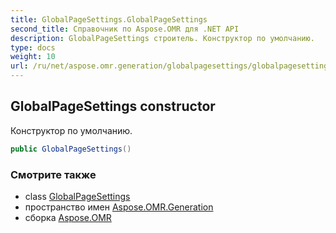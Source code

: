 ```yaml
---
title: GlobalPageSettings.GlobalPageSettings
second_title: Справочник по Aspose.OMR для .NET API
description: GlobalPageSettings строитель. Конструктор по умолчанию.
type: docs
weight: 10
url: /ru/net/aspose.omr.generation/globalpagesettings/globalpagesettings/
---
```

## GlobalPageSettings constructor

Конструктор по умолчанию.

```csharp
public GlobalPageSettings()
```

### Смотрите также

* class [GlobalPageSettings](../)
* пространство имен [Aspose.OMR.Generation](../../globalpagesettings/)
* сборка [Aspose.OMR](../../../)


